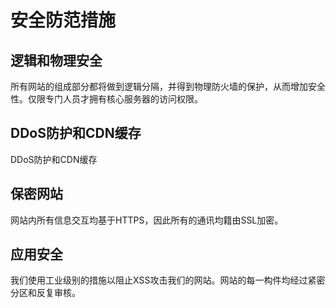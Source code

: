 # 安全防范措施

## 逻辑和物理安全
所有网站的组成部分都将做到逻辑分隔，并得到物理防火墙的保护，从而增加安全性。仅限专门人员才拥有核心服务器的访问权限。

## DDoS防护和CDN缓存
DDoS防护和CDN缓存

## 保密网站
网站内所有信息交互均基于HTTPS，因此所有的通讯均籍由SSL加密。

## 应用安全
我们使用工业级别的措施以阻止XSS攻击我们的网站。网站的每一构件均经过紧密分区和反复审核。

